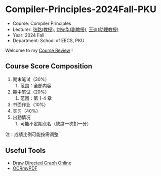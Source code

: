 # Compiler-Principles-2024Fall-PKU

- Course: Compiler Principles
- Lecturer: [张路(教授)](https://cs.pku.edu.cn/info/1086/1729.htm), [刘先华(副教授)](https://cs.pku.edu.cn/info/1071/1691.htm), [王迪(助理教授)](https://stonebuddha.github.io/)
- Year: 2024 Fall
- Department: School of EECS, PKU

Welcome to my [Course Review](https://www.lyt0112.com/blog/course_review-zh) !

## Course Score Composition

1. 期末笔试（30%）
    1. 范围：全部内容
2. 期中笔试（20%）
    1. 范围：第 1-4 章
3. 书面作业（10%）
4. 实习（40%）
5. 出勤情况
    1. 可能不定期点名（缺席一次扣一分）

注：成绩比例可能按需调整

## Useful Tools

- [Draw Directed Graph Online](https://www.cs.unc.edu/~otternes/comp455/fsm_designer/)
- [OCRmyPDF](https://github.com/ocrmypdf/OCRmyPDF)
